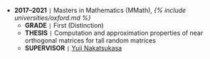 - **2017–2021** <code>&#124;</code> Masters in Mathematics (MMath), *{% include universities/oxford.md %}*
    - **GRADE** <code>&#124;</code> First (Distinction)
    - **THESIS** <code>&#124;</code> Computation and approximation properties of near orthogonal matrices for tall random matrices
    - **SUPERVISOR** <code>&#124;</code> [Yuji Nakatsukasa](https://people.maths.ox.ac.uk/nakatsukasa/)